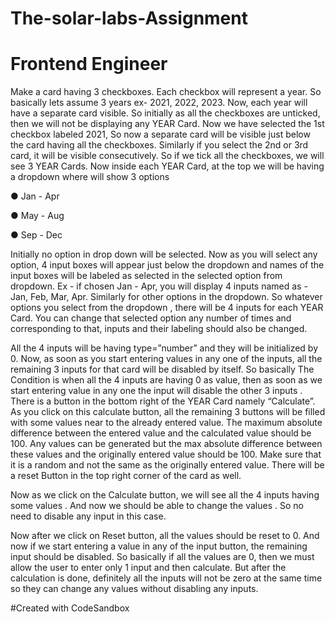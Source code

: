 # The-solar-labs-Assignment
# Frontend Engineer 

Make a card having 3 checkboxes. Each checkbox will represent a year. So basically lets
assume 3 years ex- 2021, 2022, 2023. Now, each year will have a separate card visible. So
initially as all the checkboxes are unticked, then we will not be displaying any YEAR Card.
Now we have selected the 1st checkbox labeled 2021, So now a separate card will be visible
just below the card having all the checkboxes. Similarly if you select the 2nd or 3rd card, it will
be visible consecutively. So if we tick all the checkboxes, we will see 3 YEAR Cards.
Now inside each YEAR Card, at the top we will be having a dropdown where will show 3
options

● Jan - Apr

● May - Aug

● Sep - Dec


Initially no option in drop down will be selected. Now as you will select any option, 4 input
boxes will appear just below the dropdown and names of the input boxes will be labeled as
selected in the selected option from dropdown. Ex - if chosen Jan - Apr, you will display 4
inputs named as - Jan, Feb, Mar, Apr. Similarly for other options in the dropdown. So whatever
options you select from the dropdown , there will be 4 inputs for each YEAR Card. You can
change that selected option any number of times and corresponding to that, inputs and their
labeling should also be changed.

All the 4 inputs will be having type=”number” and they will be initialized by 0. Now, as soon as
you start entering values in any one of the inputs, all the remaining 3 inputs for that card will be
disabled by itself. So basically The Condition is when all the 4 inputs are having 0 as value,
then as soon as we start entering value in any one the input will disable the other 3 inputs .
There is a button in the bottom right of the YEAR Card namely “Calculate”. As you click on this
calculate button, all the remaining 3 buttons will be filled with some values near to the already
entered value. The maximum absolute difference between the entered value and the
calculated value should be 100. Any values can be generated but the max absolute difference
between these values and the originally entered value should be 100. Make sure that it is a
random and not the same as the originally entered value. There will be a reset Button in the
top right corner of the card as well.

Now as we click on the Calculate button, we will see all the 4 inputs having some values .
And now we should be able to change the values . So no need to disable any input in this
case.

Now after we click on Reset button, all the values should be reset to 0. And now if we start
entering a value in any of the input button, the remaining input should be disabled.
So basically if all the values are 0, then we must allow the user to enter only 1 input and then
calculate. But after the calculation is done, definitely all the inputs will not be zero at the same
time so they can change any values without disabling any inputs.


#Created with CodeSandbox
